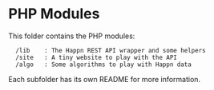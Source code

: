# PHP Modules

This folder contains the PHP modules:
```
  /lib    : The Happn REST API wrapper and some helpers
  /site   : A tiny website to play with the API
  /algo   : Some algorithms to play with Happn data
```

Each subfolder has its own README for more information.
